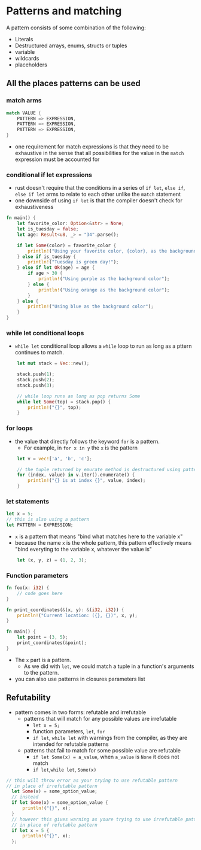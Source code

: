 # Patterns and matching
A pattern consists of some combination of the following:
- Literals 
- Destructured arrays, enums, structs or tuples
- variable
- wildcards
- placeholders

## All the places patterns can be used 
### match arms
```rust
match VALUE {
    PATTERN => EXPRESSION,
    PATTERN => EXPRESSION,
    PATTERN => EXPRESSION,
}
```
- one requirement for match expressions is that they need to be exhaustive in the sense that all possibilities for the value in the `match` expression must be accounted for
### conditional if let expressions
- rust doesn't require that the conditions in a series of `if let`, `else if`, `else if let` arms to relate to each other unlike the `match` statement
- one downside of using `if let` is that the compiler doesn't check for exhaustiveness
```rust
fn main() {
    let favorite_color: Option<&str> = None;
    let is_tuesday = false;
    let age: Result<u8, _> = "34".parse();

    if let Some(color) = favorite_color {
        println!("Using your favorite color, {color}, as the background");
    } else if is_tuesday {
        println!("Tuesday is green day!");
    } else if let Ok(age) = age {
        if age > 30 {
            println!("Using purple as the background color");
        } else {
            println!("Using orange as the background color");
        }
    } else {
        println!("Using blue as the background color");
    }
}
```

### while let conditional loops
- `while let` conditional loop allows a `while` loop to run as long as a pttern continues to match.
```rust
    let mut stack = Vec::new();

    stack.push(1);
    stack.push(2);
    stack.push(3);

    // while loop runs as long as pop returns Some
    while let Some(top) = stack.pop() {
        println!("{}", top);
    }
```

### for loops
- the value that directly follows the keyword `for` is a pattern.
  - For example, in `for x in y` the `x` is the pattern
```rust
    let v = vec!['a', 'b', 'c'];

    // the tuple returned by emurate method is destructured using pattern
    for (index, value) in v.iter().enumerate() {
        println!("{} is at index {}", value, index);
    }
```

### let statements
```rust
let x = 5;
// this is also using a pattern
let PATTERN = EXPRESSION;
```
- `x` is a pattern that means "bind what matches here to the variable x"
- because the name `x` is the whole pattern, this pattern effectively means "bind everyting to the variable x, whatever the value is"
```rust 
    let (x, y, z) = (1, 2, 3);
```

### Function parameters
```rust
fn foo(x: i32) {
    // code goes here
}

fn print_coordinates(&(x, y): &(i32, i32)) {
    println!("Current location: ({}, {})", x, y);
}

fn main() {
    let point = (3, 5);
    print_coordinates(&point);
}
```
- The `x` part is a pattern.
  - As we did with `let`, we could match a tuple in a function's arguments to the pattern. 
- you can also use patterns in closures parameters list


## Refutability 
- pattern comes in two forms: refutable and irrefutable
  - patterns that will match for any possible values are irrefutable
    - `let x = 5;`
    - function parameters, `let`, `for`
    - `if let`, `while let` with warnings from the compiler, as they are intended for refutable patterns
  - patterns that fail to match for some possible value are refutable
    - `if let Some(x) = a_value`, when `a_value` is `None` it does not match 
    - `if let`,`while let`, `Some(x)`
```rust
// this will throw error as your trying to use refutable pattern 
// in place of irrefutable pattern
  let Some(x) = some_option_value;
  // instead
  if let Some(x) = some_option_value {
      println!("{}", x);
  }
  // however this gives warning as youre trying to use irrefutable pattern 
  // in place of refutable pattern
  if let x = 5 {
      println!("{}", x);
  };
```
